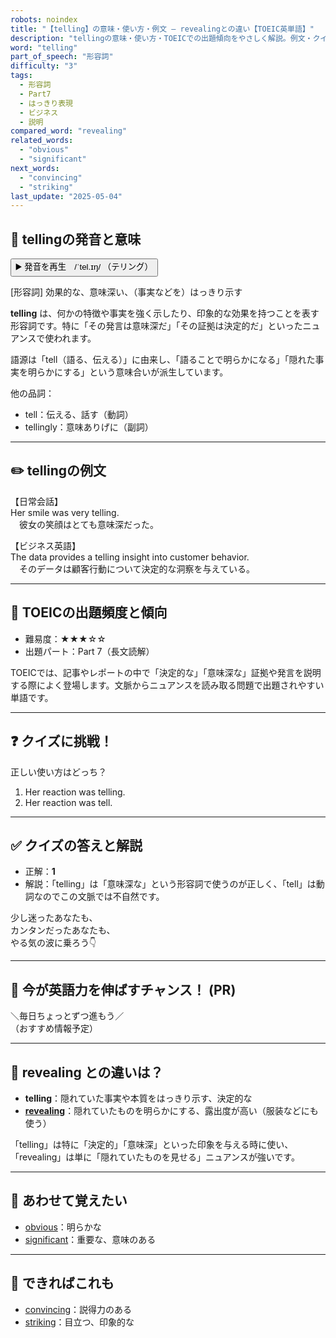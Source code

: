 ```yaml
---
robots: noindex
title: "【telling】の意味・使い方・例文 ― revealingとの違い【TOEIC英単語】"
description: "tellingの意味・使い方・TOEICでの出題傾向をやさしく解説。例文・クイズ付きでrevealingとの違いもわかりやすく学べます。"
word: "telling"
part_of_speech: "形容詞"
difficulty: "3"
tags:
  - 形容詞
  - Part7
  - はっきり表現
  - ビジネス
  - 説明
compared_word: "revealing"
related_words:
  - "obvious"
  - "significant"
next_words:
  - "convincing"
  - "striking"
last_update: "2025-05-04"
---
```


## 🔰 tellingの発音と意味

<button class="play-audio" onclick="playTTS('telling')">
  <span class="play-audio-main">
    ▶️ 発音を再生　/ˈtel.ɪŋ/
  </span>
  <span class="play-audio-sub">
    （テリング）
  </span>
</button>

[形容詞] 効果的な、意味深い、（事実などを）はっきり示す

**telling** は、何かの特徴や事実を強く示したり、印象的な効果を持つことを表す形容詞です。特に「その発言は意味深だ」「その証拠は決定的だ」といったニュアンスで使われます。

語源は「tell（語る、伝える）」に由来し、「語ることで明らかになる」「隠れた事実を明らかにする」という意味合いが派生しています。

他の品詞：  
- tell：伝える、話す（動詞）
- tellingly：意味ありげに（副詞）

---

## ✏️ tellingの例文

【日常会話】  
Her smile was very telling.  
　彼女の笑顔はとても意味深だった。

【ビジネス英語】  
The data provides a telling insight into customer behavior.  
　そのデータは顧客行動について決定的な洞察を与えている。

---

## 🎯 TOEICの出題頻度と傾向

- 難易度：★★★☆☆
- 出題パート：Part 7（長文読解）

TOEICでは、記事やレポートの中で「決定的な」「意味深な」証拠や発言を説明する際によく登場します。文脈からニュアンスを読み取る問題で出題されやすい単語です。

---

## ❓ クイズに挑戦！

正しい使い方はどっち？

1. Her reaction was telling.  
2. Her reaction was tell.

---

## ✅ クイズの答えと解説

- 正解：**1**
- 解説：「telling」は「意味深な」という形容詞で使うのが正しく、「tell」は動詞なのでこの文脈では不自然です。

少し迷ったあなたも、  
カンタンだったあなたも、  
やる気の波に乗ろう👇️

---

## 🚀 今が英語力を伸ばすチャンス！ (PR)

<div class="info-center">
＼毎日ちょっとずつ進もう／<br>  
（おすすめ情報予定）
</div>

---

## 🤔  revealing との違いは？

- **telling**：隠れていた事実や本質をはっきり示す、決定的な
- **[revealing](/revealing)**：隠れていたものを明らかにする、露出度が高い（服装などにも使う）

「telling」は特に「決定的」「意味深」といった印象を与える時に使い、「revealing」は単に「隠れていたものを見せる」ニュアンスが強いです。

---

## 🧩 あわせて覚えたい

- [obvious](/obvious)：明らかな
- [significant](/significant)：重要な、意味のある

---

## 📖 できればこれも

- [convincing](/convincing)：説得力のある
- [striking](/striking)：目立つ、印象的な

<!-- cvid: aid37_bid11 -->
